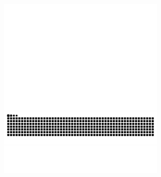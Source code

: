 <p align="center">
  <img src="./github-metrics.svg">
  <br>
  <picture>
    <source media="(prefers-color-scheme: dark)" srcset="dist/github-snake-dark.svg" />
    <source media="(prefers-color-scheme: light)" srcset="dist/github-snake.svg" />
    <img alt="github-snake" src="dist/github-snake.svg" />
  </picture>
  <br>
  <img src="./metrics.plugin.languages.svg">
</p>
